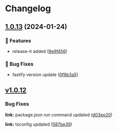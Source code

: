 # Changelog

## [1.0.13](https://github.com/helorobo/helocore/compare/v1.0.12...v1.0.13) (2024-01-24)


### :rocket: Features

* release-it added ([9e9f456](https://github.com/helorobo/helocore/commit/9e9f456a16de406dbd6e6ac74848bb9fc7be8c93))


### :bug: Bug Fixes

* fastify version update ([0f9b3a5](https://github.com/helorobo/helocore/commit/0f9b3a525718aaff70f0c59d498987cdec662aff))

## [v1.0.12](https://github.com/helorobo/helocore/compare/v1.0.11...v1.0.12)

### Bug Fixes

**link:** package.json run command updated ([d03ee20](https://github.com/helorobo/helocore/commit/d03ee203fcd090595518c02c430eacb939a15068))

**link:** tsconfig updated ([587be39](https://github.com/helorobo/helocore/commit/587be39fc38539df8e38a9f3e0d607f2174431e7))
